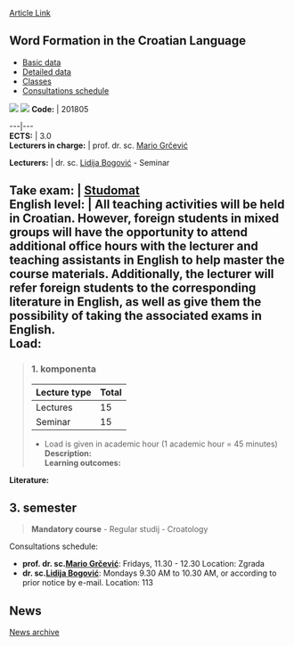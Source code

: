 [Article Link](https://www.fhs.hr/en/course/wfitcl_a)

## Word Formation in the Croatian Language
  * [Basic data](https://www.fhs.hr/en/course/wfitcl_a#v1id-523845_909402_1_0 "Basic data")
  * [Detailed data](https://www.fhs.hr/en/course/wfitcl_a#v1id-523845_909402_1_1 "Detailed data")
  * [Classes](https://www.fhs.hr/en/course/wfitcl_a#v1id-523845_909402_1_2 "Classes")
  * [Consultations schedule](https://www.fhs.hr/en/course/wfitcl_a#v1id-523845_909402_1_3 "Consultations schedule")


[![](https://www.fhs.hr/img/flags/gif/hr.gif)](https://www.fhs.hr/predmet/truhj_a) [![](https://www.fhs.hr/img/flags/gif/gb.gif)](https://www.fhs.hr/en/course/wfitcl_a)
**Code:** |  201805  
  
---|---  
**ECTS:** |  3.0   
**Lecturers in charge:** |  prof. dr. sc. [Mario Grčević](https://www.fhs.hr/staff/mario.grcevic)   
  
**Lecturers:** |  dr. sc. [Lidija Bogović](https://www.fhs.hr/djelatnik/lidija.bogovic) - Seminar  
  
**Take exam:** |  [Studomat](http://www.isvu.hr/studomat)  
**English level:** |  All teaching activities will be held in Croatian. However, foreign students in mixed groups will have the opportunity to attend additional office hours with the lecturer and teaching assistants in English to help master the course materials. Additionally, the lecturer will refer foreign students to the corresponding literature in English, as well as give them the possibility of taking the associated exams in English.   
**Load:**  
---  
> ### 1. komponenta
> | Lecture type | Total  
> ---|---  
> Lectures | 15  
> Seminar | 15  
> * Load is given in academic hour (1 academic hour = 45 minutes)   
**Description:**  
> **Learning outcomes:**  

  
**Literature:**  

  
**3. semester**  
---  
> **Mandatory course** - Regular studij - Croatology  
>   
Consultations schedule: 
  * **prof. dr. sc.[Mario Grčević](https://www.fhs.hr/staff/mario.grcevic)**: 
Fridays, 11.30 - 12.30
Location: Zgrada 
  * **dr. sc.[Lidija Bogović](https://www.fhs.hr/djelatnik/lidija.bogovic)**: 
Mondays 9.30 AM to 10.30 AM, or according to prior notice by e-mail.
Location: 113 


## News
[News archive](https://www.fhs.hr/en/course/wfitcl_a?@=218ks#news_117450 "News archive")
